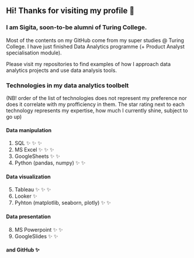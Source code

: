 ## Hi! Thanks for visiting my profile :green_heart:

<!--
**SigitaOtter/SigitaOtter** is a ✨ _special_ ✨ repository because its `README.md` (this file) appears on your GitHub profile.

Here are some ideas to get you started:

- 🔭 I’m currently working on ...
- 🌱 I’m currently learning ...
- 👯 I’m looking to collaborate on ...
- 🤔 I’m looking for help with ...
- 💬 Ask me about ...
- 📫 How to reach me: ...
- 😄 Pronouns: ...
- ⚡ Fun fact: ...
-->

### I am Sigita, soon-to-be alumni of Turing College.

Most of the contents on my GitHub come from my super studies @ Turing College. I have just finished Data Analytics programme (+ Product Analyst specialisation module).
<br>

Please visit my repositories to find examples of how I approach data analytics projects and use data analysis tools.
<br>

### Technologies in my data analytics toolbelt
(NB! order of the list of technologies does not represent my preference nor does it correlate with my profficiency in them. The star rating next to each technology represents my expertise, how much I currently shine, subject to go up)

#### Data manipulation
1. SQL :sparkles: :sparkles: :sparkles:
2. MS Excel :sparkles: :sparkles: :sparkles:
3. GoogleSheets :sparkles: :sparkles:
4. Python (pandas, numpy) :sparkles: :sparkles:

#### Data visualization
5. Tableau :sparkles: :sparkles: :sparkles:
6. Looker :sparkles:
7. Pyhton (matplotlib, seaborn, plotly) :sparkles: :sparkles:

#### Data presentation
8. MS Powerpoint :sparkles: :sparkles:
9. GoogleSlides :sparkles: :sparkles:

#### and GitHub :sparkles:
